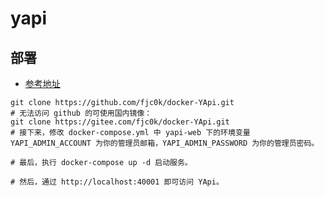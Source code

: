 # yapi

## 部署

- [参考地址](https://github.com/fjc0k/docker-YApi)

```shell
git clone https://github.com/fjc0k/docker-YApi.git
# 无法访问 github 的可使用国内镜像：
git clone https://gitee.com/fjc0k/docker-YApi.git
# 接下来，修改 docker-compose.yml 中 yapi-web 下的环境变量 YAPI_ADMIN_ACCOUNT 为你的管理员邮箱，YAPI_ADMIN_PASSWORD 为你的管理员密码。

# 最后，执行 docker-compose up -d 启动服务。

# 然后，通过 http://localhost:40001 即可访问 YApi。
```
